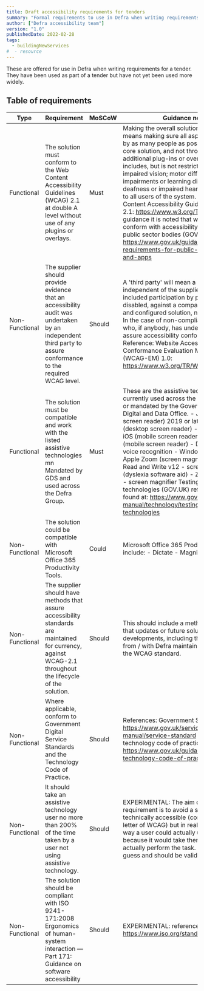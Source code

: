 ```yaml
---
title: Draft accessibility requirements for tenders
summary: "Formal requirements to use in Defra when writing requirements for tenders."
author: ["Defra accessibility team"]
version: "1.0"
publishedDate: 2022-02-28
tags:
  - buildingNewServices
#  - resource
---
```

These are offered for use in Defra when writing requirements for a tender. They have been used as part of a tender but have not yet been used more widely.

## Table of requirements

| Type           | Requirement                                                                                                                                                     | MoSCoW | Guidance notes                                                                                                                                                                                                                                                                                                                                                                                                                                                                                                                                                                                                                                                                                                                       |   |
|----------------|-----------------------------------------------------------------------------------------------------------------------------------------------------------------|--------|--------------------------------------------------------------------------------------------------------------------------------------------------------------------------------------------------------------------------------------------------------------------------------------------------------------------------------------------------------------------------------------------------------------------------------------------------------------------------------------------------------------------------------------------------------------------------------------------------------------------------------------------------------------------------------------------------------------------------------------|---|
| Functional     | The solution must conform to the Web Content Accessibility Guidelines (WCAG) 2.1 at double A level without use of any plugins or overlays.                      | Must   | Making the overall solution accessible means making sure all aspects can be used by as many people as possible within the core solution, and not through the use of additional plug-ins or overlays. This includes, but is not restricted to, those with: impaired vision; motor difficulties; cognitive impairments or learning disabilities; deafness or impaired hearing. This applies to all users of the system. Reference: Web Content Accessibility Guidelines (WCAG) 2.1: https://www.w3.org/TR/WCAG21/  For guidance it is noted that we required to conform with accessibility requirements for public sector bodies (GOV.UK): https://www.gov.uk/guidance/accessibility-requirements-for-public-sector-websites-and-apps  |   |
| Non-Functional | The supplier should provide evidence that an accessibility audit was undertaken by an independent third party to assure conformance to the required WCAG level. | Should | A 'third party' will mean a party independent of the supplier, who has included participation by people who are disabled, against a comparable installed and configured solution, not a base version. In the case of non-compliance, please state who, if anybody, has undertaken an audit to assure accessibility conformance. Reference: Website Accessibility Conformance Evaluation Methodology (WCAG-EM) 1.0: https://www.w3.org/TR/WCAG-EM/                                                                                                                                                                                                                                                                                    |   |
| Functional     | The solution must be compatible and work with the listed assistive technologies mn Mandated by GDS and used across the Defra Group.                             | Must   | These are the assistive technologies currently used across the Defra Group and / or mandated by the Government Central Digital and Data Office. - JAWS (desktop screen reader) 2019 or later - NVDA (desktop screen reader) - VoiceOver on iOS (mobile screen reader) - TalkBack (mobile screen reader) - Dragon v15 - voice recognition - Windows Magnifier or Apple Zoom (screen magnifiers) - TextHelp Read and Write v12 - screen reader (dyslexia software aid) - ZoomText v2021 - screen magnifier Testing with assistive technologies (GOV.UK) references are found at: https://www.gov.uk/service-manual/technology/testing-with-assistive-technologies                                                                      |   |
| Non-Functional | The solution could be compatible with Microsoft Office 365 Productivity Tools.                                                                                  | Could  | Microsoft Office 365 Productivity Tools include: - Dictate - Magnify - Narrate                                                                                                                                                                                                                                                                                                                                                                                                                                                                                                                                                                                                                                                       |   |
| Non-Functional | The supplier should have methods that assure accessibility standards are maintained for currency, against WCAG-2.1 throughout the lifecycle of the solution.    | Should | This should include a method for assuring that updates or future solution developments, including those initiated from / with Defra maintain accessibility to the WCAG standard.                                                                                                                                                                                                                                                                                                                                                                                                                                                                                                                                                     |   |
| Non-Functional | Where applicable, conform to Government Digital Service Standards and the Technology Code of Practice.                                                          | Should | References: Government Service Standard: https://www.gov.uk/service-manual/service-standard  The government technology code of practice https://www.gov.uk/guidance/the-technology-code-of-practice                                                                                                                                                                                                                                                                                                                                                                                                                                                                                                                                  |   |
| Non-Functional | It should take an assistive technology user no more than 200% of the time taken by a user not using assistive technology.                                       | Should | EXPERIMENTAL: The aim of this requirement is to avoid a system being technically accessible (conforms to the letter of WCAG) but in reality there is no way a user could actually use it for their role because it would take them too long to actually perform the task. The 200% is a guess and should be validated.                                                                                                                                                                                                                                                                                                                                                                                                               |   |
| Non-Functional | The solution should be compliant with ISO 9241-171:2008 Ergonomics of human-system interaction — Part 171: Guidance on software accessibility                   | Should | EXPERIMENTAL: reference is https://www.iso.org/standard/39080.html                                                                                                                                                                                                                                                                                                                                                                                                                                                                                                                                                                                                                                                                   |   |
